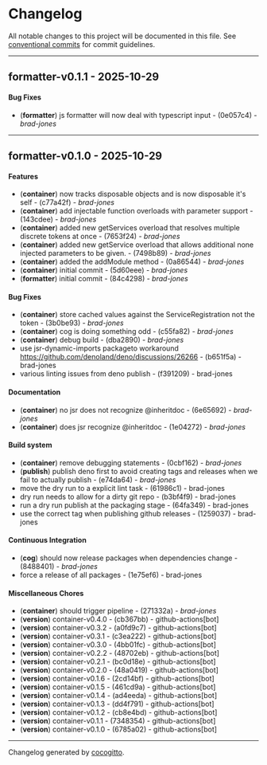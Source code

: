 # Changelog
All notable changes to this project will be documented in this file. See [conventional commits](https://www.conventionalcommits.org/) for commit guidelines.

- - -
## formatter-v0.1.1 - 2025-10-29
#### Bug Fixes
- (**formatter**) js formatter will now deal with typescript input - (0e057c4) - *brad-jones*

- - -

## formatter-v0.1.0 - 2025-10-29
#### Features
- (**container**) now tracks disposable objects and is now disposable it's self - (c77a42f) - *brad-jones*
- (**container**) add injectable function overloads with parameter support - (143cdee) - *brad-jones*
- (**container**) added new getServices overload that resolves multiple discrete tokens at once - (7653f24) - *brad-jones*
- (**container**) added new getService overload that allows additional none injected parameters to be given. - (7498b89) - *brad-jones*
- (**container**) added the addModule method - (0a86544) - *brad-jones*
- (**container**) initial commit - (5d60eee) - *brad-jones*
- (**formatter**) initial commit - (84c4298) - *brad-jones*
#### Bug Fixes
- (**container**) store cached values against the ServiceRegistration not the token - (3b0be93) - *brad-jones*
- (**container**) cog is doing something odd - (c55fa82) - *brad-jones*
- (**container**) debug build - (dba2890) - *brad-jones*
- use jsr-dynamic-imports packageto workaround https://github.com/denoland/deno/discussions/26266 - (b651f5a) - brad-jones
- various linting issues from deno publish - (f391209) - brad-jones
#### Documentation
- (**container**) no jsr does not recognize @inheritdoc - (6e65692) - *brad-jones*
- (**container**) does jsr recognize @inheritdoc - (1e04272) - *brad-jones*
#### Build system
- (**container**) remove debugging statements - (0cbf162) - *brad-jones*
- (**publish**) publish deno first to avoid creating tags and releases when we fail to actually publish - (e74da64) - *brad-jones*
- move the dry run to a explicit lint task - (61986c1) - brad-jones
- dry run needs to allow for a dirty git repo - (b3bf4f9) - brad-jones
- run a dry run publish at the packaging stage - (64fa349) - brad-jones
- use the correct tag when publishing github releases - (1259037) - brad-jones
#### Continuous Integration
- (**cog**) should now release packages when dependencies change - (8488401) - *brad-jones*
- force a release of all packages - (1e75ef6) - brad-jones
#### Miscellaneous Chores
- (**container**) should trigger pipeline - (271332a) - *brad-jones*
- (**version**) container-v0.4.0 - (cb367bb) - github-actions[bot]
- (**version**) container-v0.3.2 - (a0fd9c7) - github-actions[bot]
- (**version**) container-v0.3.1 - (c3ea222) - github-actions[bot]
- (**version**) container-v0.3.0 - (4bb01fc) - github-actions[bot]
- (**version**) container-v0.2.2 - (48702eb) - github-actions[bot]
- (**version**) container-v0.2.1 - (bc0d18e) - github-actions[bot]
- (**version**) container-v0.2.0 - (48a0419) - github-actions[bot]
- (**version**) container-v0.1.6 - (2cd14bf) - github-actions[bot]
- (**version**) container-v0.1.5 - (461cd9a) - github-actions[bot]
- (**version**) container-v0.1.4 - (ad4eeda) - github-actions[bot]
- (**version**) container-v0.1.3 - (dd4f791) - github-actions[bot]
- (**version**) container-v0.1.2 - (cb8e4bd) - github-actions[bot]
- (**version**) container-v0.1.1 - (7348354) - github-actions[bot]
- (**version**) container-v0.1.0 - (6785a02) - github-actions[bot]

- - -

Changelog generated by [cocogitto](https://github.com/cocogitto/cocogitto).